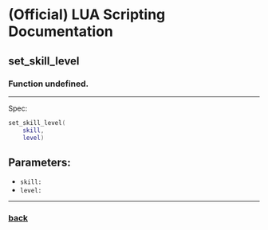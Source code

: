 
# (Official) LUA Scripting Documentation

## set_skill_level

### Function undefined.
___
Spec:
```lua
set_skill_level(
	skill,
	level)
```
## Parameters:
- `skill:` 
- `level:` 

___
### [back](../other)
